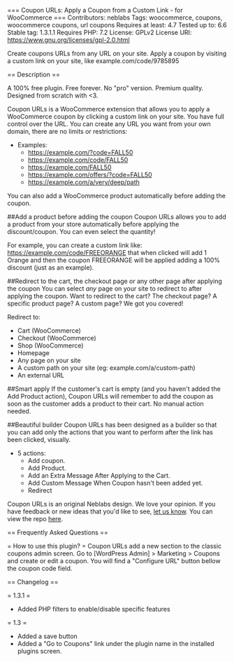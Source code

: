 === Coupon URLs: Apply a Coupon from a Custom Link - for WooCommerce ===
Contributors: neblabs
Tags: woocommerce, coupons, woocommerce coupons, url coupons
Requires at least: 4.7
Tested up to: 6.6
Stable tag: 1.3.1.1
Requires PHP: 7.2
License: GPLv2
License URI: https://www.gnu.org/licenses/gpl-2.0.html

Create coupons URLs from any URL on your site. Apply a coupon by visiting a custom link on your site, like example.com/code/9785895

== Description ==

A 100% free plugin. Free forever. No "pro" version. Premium quality. Designed from scratch with <3.

Coupon URLs is a WooCommerce extension that allows you to apply a WooCommerce coupon by clicking a custom link on your site. You have full control over the URL. You can create any URL you want from your own domain, there are no limits or restrictions:

* Examples:
    * https://example.com/?code=FALL50
    * https://example.com/code/FALL50
    * https://example.com/FALL50
    * https://example.com/offers/?code=FALL50
    * https://example.com/a/very/deep/path

You can also add a WooCommerce product automatically before adding the coupon.

##Add a product before adding the coupon
Coupon URLs allows you to add a product from your store automatically before applying the discount/coupon. You can even select the quantity!

For example, you can create a custom link like: https://example.com/code/FREEORANGE that when clicked will add 1 Orange and then the coupon FREEORANGE will be applied adding a 100% discount (just as an example).

##Redirect to the cart, the checkout page or any other page after applying the coupon
You can select *any* page on your site to redirect to after applying the coupon. Want to redirect to the cart? The checkout page? A specific product page? A custom page? We got you covered!

Redirect to:
* Cart (WooCommerce)
* Checkout (WooCommerce)
* Shop (WooCommerce)
* Homepage
* Any page on your site
* A custom path on your site (eg: example.com/a/custom-path)
* An external URL 

##Smart apply
If the customer's cart is empty (and you haven't added the Add Product action), Coupon URLs will remember to add the coupon as soon as the customer adds a product to their cart. No manual action needed.

##Beautiful builder
Coupon URLs has been designed as a builder so that you can add only the actions that you want to perform after the link has been clicked, visually.

* 5 actions: 
    * Add coupon.
    * Add Product.
    * Add an Extra Message After Applying to the Cart.
    * Add Custom Message When Coupon hasn't been added yet.
    * Redirect

Coupon URLs is an original Neblabs design. We love your opinion. If you have feedback or new ideas that you'd like to see, [let us know](https://wordpress.org/support/plugin/coupon-urls-for-woocommerce/). You can view the repo [here](https://github.com/Neblabs/coupon-urls).

== Frequently Asked Questions ==

= How to use this plugin? =
Coupon URLs add a new section to the classic coupons admin screen. Go to [WordPress Admin] > Marketing > Coupons and create or edit a coupon. You will find a "Configure URL" button bellow the coupon code field.

== Changelog ==

= 1.3.1 =
* Added PHP filters to enable/disable specific features

= 1.3 =
* Added a save button
* Added a "Go to Coupons" link under the plugin name in the installed plugins screen.